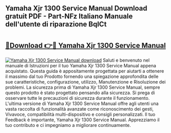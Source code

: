 ## Yamaha Xjr 1300 Service Manual Download gratuit PDF - Part-NFz Italiano Manuale dell'utente di riparazione BqICt

# <h2><a href="http://df94jp5.blite.top/?on=Yamaha+Xjr+1300+Service+Manual">🔗Download 👉🔴 Yamaha Xjr 1300 Service Manual</a></h2>

[![Yamaha Xjr 1300 Service Manual download](https://i.imgur.com/lujVjoI.png)](http://df94jp5.blite.top/?on=Yamaha+Xjr+1300+Service+Manual)
Saluti e benvenuto nel manuale di Istruzioni per il tuo Yamaha Xjr 1300 Service Manual appena acquistato. Questa guida è appositamente progettata per aiutarti a ottenere il massimo dal tuo Prodotto fornendo una spiegazione approfondita delle sue caratteristiche, configurazione, utilizzo, Manutenzione e Risoluzione dei problemi. La sicurezza prima di Yamaha Xjr 1300 Service Manual, sempre questo prodotto è stato progettato pensando alla sicurezza. Si prega di osservare tutte le precauzioni di sicurezza durante il funzionamento. L'ultima versione di Yamaha Xjr 1300 Service Manual offre agli utenti una vasta raccolta di funzionalità avanzate come riconoscimento dei gesti, Vivavoce, compatibilità multi-dispositivo e consigli personalizzati. Il tuo Feedback è importante, Yamaha Xjr 1300 Service Manual. Apprezziamo il tuo contributo e ci impegniamo a migliorare continuamente.

